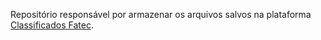 Repositório responsável por armazenar os arquivos salvos na plataforma [Classificados Fatec](https://github.com/Edssaac/classificadosfatec).
